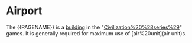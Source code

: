 # Airport

The {{PAGENAME}} is a [building](building) in the "[Civilization%20%28series%29](Civilization)" games. It is generally required for maximum use of [air%20unit](air unit)s.